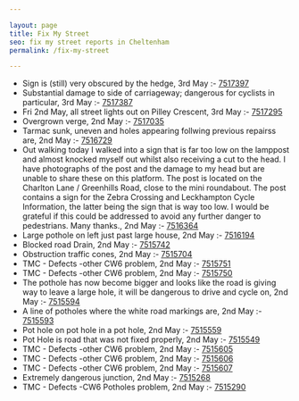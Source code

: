 ```yaml
---

layout: page
title: Fix My Street
seo: fix my street reports in Cheltenham
permalink: /fix-my-street

---
```


<!-- fix_marker starts -->

- Sign is (still) very obscured by the hedge, 3rd May :- [7517397](https://www.fixmystreet.com/report/7517397)
- Substantial damage to side of carriageway; dangerous for cyclists in particular, 3rd May :- [7517387](https://www.fixmystreet.com/report/7517387)
- Fri 2nd May, all street lights out on Pilley Crescent, 3rd May :- [7517295](https://www.fixmystreet.com/report/7517295)
- Overgrown verge, 2nd May :- [7517035](https://www.fixmystreet.com/report/7517035)
- Tarmac sunk, uneven and holes appearing follwing previous repairss are, 2nd May :- [7516729](https://www.fixmystreet.com/report/7516729)
- Out walking today I walked into a sign that is far too low on the lamppost and almost knocked myself out whilst also receiving a cut to the head. I have photographs of the post and the damage to my head but are unable to share these on this platform. The post is located on the Charlton Lane / Greenhills Road, close to the mini roundabout. The post contains a sign for the Zebra Crossing and Leckhampton Cycle Information, the latter being the sign that is way too low. I would be grateful if this could be addressed to avoid any further danger to pedestrians. Many thanks., 2nd May :- [7516364](https://www.fixmystreet.com/report/7516364)
- Large pothole on left just past large house, 2nd May :- [7516194](https://www.fixmystreet.com/report/7516194)
- Blocked road Drain, 2nd May :- [7515742](https://www.fixmystreet.com/report/7515742)
- Obstruction traffic cones, 2nd May :- [7515704](https://www.fixmystreet.com/report/7515704)
- TMC - Defects -other CW6 problem, 2nd May :- [7515751](https://www.fixmystreet.com/report/7515751)
- TMC - Defects -other CW6 problem, 2nd May :- [7515750](https://www.fixmystreet.com/report/7515750)
- The pothole has now become bigger and looks like the road is giving way to leave a large hole, it will be dangerous to drive and cycle on, 2nd May :- [7515594](https://www.fixmystreet.com/report/7515594)
- A line of potholes where the white road markings are, 2nd May :- [7515593](https://www.fixmystreet.com/report/7515593)
- Pot hole on pot hole in a pot hole, 2nd May :- [7515559](https://www.fixmystreet.com/report/7515559)
- Pot Hole is road that was not fixed properly, 2nd May :- [7515549](https://www.fixmystreet.com/report/7515549)
- TMC - Defects -other CW6 problem, 2nd May :- [7515605](https://www.fixmystreet.com/report/7515605)
- TMC - Defects -other CW6 problem, 2nd May :- [7515606](https://www.fixmystreet.com/report/7515606)
- TMC - Defects -other CW6 problem, 2nd May :- [7515607](https://www.fixmystreet.com/report/7515607)
- Extremely dangerous junction, 2nd May :- [7515268](https://www.fixmystreet.com/report/7515268)
- TMC - Defects -CW6 Potholes  problem, 2nd May :- [7515290](https://www.fixmystreet.com/report/7515290)

<!-- fix_marker ends -->